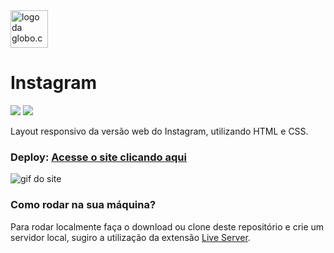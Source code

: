 <img width="60px" height="60px" src="https://upload.wikimedia.org/wikipedia/commons/thumb/a/a5/Instagram_icon.png/600px-Instagram_icon.png" alt="logo da globo.com">

# Instagram

<img src="https://img.shields.io/badge/HTML5-E34F26?style=for-the-badge&logo=html5&logoColor=white"/> <img src="https://img.shields.io/badge/CSS3-1572B6?style=for-the-badge&logo=css3&logoColor=white"/>

Layout responsivo da versão web do Instagram, utilizando HTML e CSS.

### Deploy: [Acesse o site clicando aqui](https://carneiromatheus.github.io/layout-instagram/)

![gif do site](./src/img/screen-capture.gif)

### Como rodar na sua máquina?

Para rodar localmente faça o download ou clone deste repositório e crie um servidor local, sugiro a utilização da extensão [Live Server](https://marketplace.visualstudio.com/items?itemName=ritwickdey.LiveServer).
